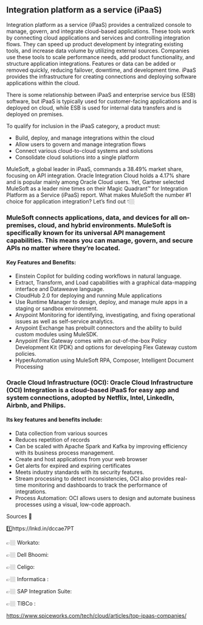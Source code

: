 ## Integration platform as a service (iPaaS)

Integration platform as a service (iPaaS) provides a centralized console to manage, govern, and integrate cloud-based applications. These tools work by connecting cloud applications and services and controlling integration flows. They can speed up product development by integrating existing tools, and increase data volume by utilizing external sources. Companies use these tools to scale performance needs, add product functionality, and structure application integrations. Features or data can be added or removed quickly, reducing failover, downtime, and development time. iPaaS provides the infrastructure for creating connections and deploying software applications within the cloud.

There is some relationship between iPaaS and enterprise service bus (ESB) software, but iPaaS is typically used for customer-facing applications and is deployed on cloud, while ESB is used for internal data transfers and is deployed on premises.

To qualify for inclusion in the iPaaS category, a product must:
- Build, deploy, and manage integrations within the cloud
- Allow users to govern and manage integration flows
- Connect various cloud-to-cloud systems and solutions
- Consolidate cloud solutions into a single platform

MuleSoft, a global leader in iPaaS, commands a 38.49% market share, focusing on API integration. 
Oracle Integration Cloud holds a 4.17% share and is popular mainly among Oracle Cloud users.
Yet, Gartner selected MuleSoft as a leader nine times on their Magic Quadrant™ for Integration Platform as a Service (iPaaS) report.
What makes MuleSoft the number #1 choice for application integration?
Let’s find out 👇🏼

### MuleSoft connects applications, data, and devices for all on-premises, cloud, and hybrid environments. MuleSoft is specifically known for its universal API management capabilities. This means you can manage, govern, and secure APIs no matter where they’re located.

#### Key Features and Benefits:

- Einstein Copilot for building coding workflows in natural language.
- Extract, Transform, and Load capabilities with a graphical data-mapping interface and Dataweave language.
- CloudHub 2.0 for deploying and running Mule applications
- Use Runtime Manager to design, deploy, and manage mule apps in a staging or sandbox environment.
- Anypoint Monitoring for identifying, investigating, and fixing operational issues as well as self-service analytics.
- Anypoint Exchange has prebuilt connectors and the ability to build custom modules using MuleSDK.
- Anypoint Flex Gateway comes with an out-of-the-box Policy Development Kit (PDK) and options for developing Flex Gateway custom policies.
- HyperAutomation using MuleSoft RPA, Composer, Intelligent Document Processing

### Oracle Cloud Infrastructure (OCI): Oracle Cloud Infrastructure (OCI) Integration is a cloud-based iPaaS for easy app and system connections, adopted by Netflix, Intel, LinkedIn, Airbnb, and Philips.

#### Its key features and benefits include:

- Data collection from various sources
- Reduces repetition of records
- Can be scaled with Apache Spark and Kafka by improving efficiency with its business process management.
- Create and host applications from your web browser
- Get alerts for expired and expiring certificates
- Meets industry standards with its security features.
- Stream processing to detect inconsistencies, OCI also provides real-time monitoring and dashboards to track the performance of integrations.
- Process Automation: OCI allows users to design and automate business processes using a visual, low-code approach.

Sources 📝

1️⃣https://lnkd.in/dccae7PT

👉🏼 Workato:

👉🏼 Dell Bhoomi:

👉🏼 Celigo:

👉🏼 Informatica :

👉🏼 SAP Integration Suite:

👉🏼 TIBCo :

https://www.spiceworks.com/tech/cloud/articles/top-ipaas-companies/
